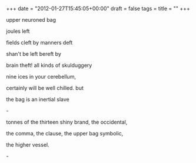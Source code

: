 +++
date = "2012-01-27T15:45:05+00:00"
draft = false
tags = 
title = ""
+++
<p>upper neuroned bag</p>&#13;
<p>joules left</p>&#13;
<p>fields cleft by manners deft</p>&#13;
<p>shan't be left bereft by</p>&#13;
<p>brain theft! all kinds of skulduggery</p>&#13;
<p>nine ices in your cerebellum,</p>&#13;
<p>certainly will be well chilled. but</p>&#13;
<p>the bag is an inertial slave</p>&#13;
<p>-</p>&#13;
<p>tonnes of the thirteen shiny brand, the occidental,</p>&#13;
<p>the comma, the clause, the upper bag symbolic,</p>&#13;
<p>the higher vessel.</p>&#13;
<p>-</p>&#13;
&#13;
 